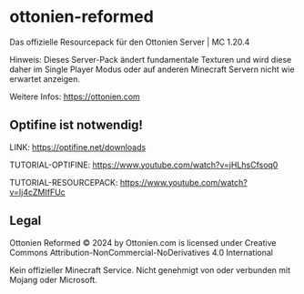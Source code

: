 # ottonien-reformed
Das offizielle Resourcepack für den Ottonien Server | MC 1.20.4

Hinweis: Dieses Server-Pack ändert fundamentale Texturen und wird diese daher im Single Player Modus oder auf anderen Minecraft Servern nicht wie erwartet anzeigen.

Weitere Infos: https://ottonien.com

## Optifine ist notwendig!
LINK: https://optifine.net/downloads

TUTORIAL-OPTIFINE: https://www.youtube.com/watch?v=jHLhsCfsoq0

TUTORIAL-RESOURCEPACK: https://www.youtube.com/watch?v=Ij4cZMIfFUc

## Legal
Ottonien Reformed © 2024 by Ottonien.com is licensed under Creative Commons Attribution-NonCommercial-NoDerivatives 4.0 International

Kein offizieller Minecraft Service. Nicht genehmigt von oder verbunden mit Mojang oder Microsoft.
